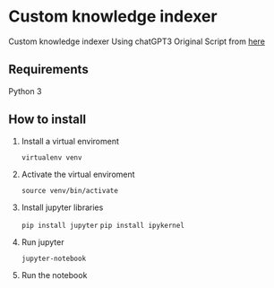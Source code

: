 # Custom knowledge indexer
Custom knowledge indexer Using chatGPT3
Original Script from [here](https://github.com/wombyz/custom-knowledge-chatbot)

## Requirements
Python 3

## How to install
1. Install a virtual enviroment

    `virtualenv venv`

2. Activate the virtual enviroment

    `source venv/bin/activate`

3. Install jupyter libraries

    `pip install jupyter`
    `pip install ipykernel`

4. Run jupyter

    `jupyter-notebook`

5. Run the notebook

